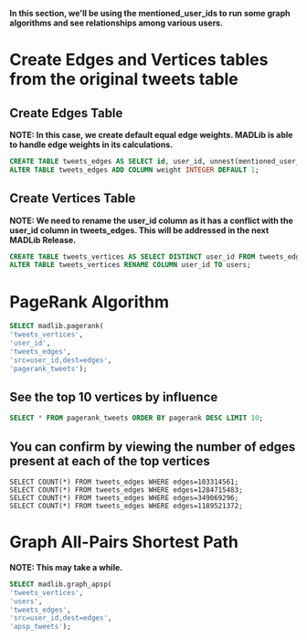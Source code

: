 **In this section, we'll be using the mentioned_user_ids to run some graph algorithms and see relationships among various users.**

# Create Edges and Vertices tables from the original tweets table

## Create Edges Table
**NOTE: In this case, we create default equal edge weights. MADLib is able to handle edge weights in its calculations.**
```sql
CREATE TABLE tweets_edges AS SELECT id, user_id, unnest(mentioned_user_ids) AS edges FROM tweets;
ALTER TABLE tweets_edges ADD COLUMN weight INTEGER DEFAULT 1;
```

## Create Vertices Table
**NOTE: We need to rename the user_id column as it has a conflict with the user_id column in tweets_edges. This will be addressed in the next MADLib Release.**
```sql
CREATE TABLE tweets_vertices AS SELECT DISTINCT user_id FROM tweets_edges;
ALTER TABLE tweets_vertices RENAME COLUMN user_id TO users;
```

# PageRank Algorithm
```sql
SELECT madlib.pagerank(
'tweets_vertices', 
'user_id', 
'tweets_edges', 
'src=user_id,dest=edges', 
'pagerank_tweets');
```

## See the top 10 vertices by influence
```sql
SELECT * FROM pagerank_tweets ORDER BY pagerank DESC LIMIT 10;
```

## You can confirm by viewing the number of edges present at each of the top vertices
```
SELECT COUNT(*) FROM tweets_edges WHERE edges=103314561;
SELECT COUNT(*) FROM tweets_edges WHERE edges=1284715483;
SELECT COUNT(*) FROM tweets_edges WHERE edges=349069296;
SELECT COUNT(*) FROM tweets_edges WHERE edges=1189521372;
```

# Graph All-Pairs Shortest Path
**NOTE: This may take a while.**

```sql
SELECT madlib.graph_apsp(
'tweets_vertices', 
'users', 
'tweets_edges', 
'src=user_id,dest=edges', 
'apsp_tweets');
```


